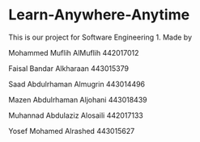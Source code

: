 # Learn-Anywhere-Anytime

This is our project for Software Engineering 1. Made by 

Mohammed Muflih AlMuflih 442017012

Faisal Bandar Alkharaan 443015379

Saad Abdulrhaman Almugrin 443014496

Mazen Abdulrhaman Aljohani 443018439

Muhannad Abdulaziz Alosaili 442017133

Yosef Mohamed Alrashed 443015627
